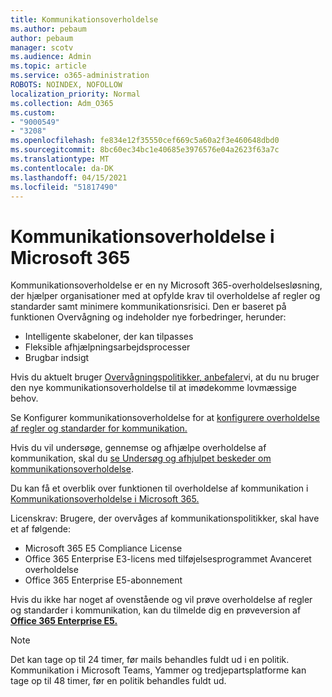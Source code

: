 ```yaml
---
title: Kommunikationsoverholdelse
ms.author: pebaum
author: pebaum
manager: scotv
ms.audience: Admin
ms.topic: article
ms.service: o365-administration
ROBOTS: NOINDEX, NOFOLLOW
localization_priority: Normal
ms.collection: Adm_O365
ms.custom:
- "9000549"
- "3208"
ms.openlocfilehash: fe834e12f35550cef669c5a60a2f3e460648dbd0
ms.sourcegitcommit: 8bc60ec34bc1e40685e3976576e04a2623f63a7c
ms.translationtype: MT
ms.contentlocale: da-DK
ms.lasthandoff: 04/15/2021
ms.locfileid: "51817490"
---
```

# <a name="communication-compliance-in-microsoft-365"></a>Kommunikationsoverholdelse i Microsoft 365

Kommunikationsoverholdelse er en ny Microsoft 365-overholdelsesløsning, der hjælper organisationer med at opfylde krav til overholdelse af regler og standarder samt minimere kommunikationsrisici. Den er baseret på funktionen Overvågning og indeholder nye forbedringer, herunder:

- Intelligente skabeloner, der kan tilpasses
- Fleksible afhjælpningsarbejdsprocesser
- Brugbar indsigt

Hvis du aktuelt bruger [Overvågningspolitikker, anbefaler](https://docs.microsoft.com/microsoft-365/compliance/supervision-policies)vi, at du nu bruger den nye kommunikationsoverholdelse til at imødekomme lovmæssige behov.

Se Konfigurer kommunikationsoverholdelse for at [konfigurere overholdelse af regler og standarder for kommunikation.](https://docs.microsoft.com/microsoft-365/compliance/communication-compliance-configure)

Hvis du vil undersøge, gennemse og afhjælpe overholdelse af kommunikation, skal du [se Undersøg og afhjulpet beskeder om kommunikationsoverholdelse](https://docs.microsoft.com/microsoft-365/compliance/communication-compliance-investigate-remediate).

Du kan få et overblik over funktionen til overholdelse af kommunikation i [Kommunikationsoverholdelse i Microsoft 365.](https://docs.microsoft.com/microsoft-365/compliance/communication-compliance)

Licenskrav: Brugere, der overvåges af kommunikationspolitikker, skal have et af følgende:

- Microsoft 365 E5 Compliance License
- Office 365 Enterprise E3-licens med tilføjelsesprogrammet Avanceret overholdelse
- Office 365 Enterprise E5-abonnement

Hvis du ikke har noget af ovenstående og vil prøve overholdelse af regler og standarder i kommunikation, kan du tilmelde dig en prøveversion af **[Office 365 Enterprise E5.](https://go.microsoft.com/fwlink/p/?LinkID=698279)**

> [!NOTE]
> Det kan tage op til 24 timer, før mails behandles fuldt ud i en politik. Kommunikation i Microsoft Teams, Yammer og tredjepartsplatforme kan tage op til 48 timer, før en politik behandles fuldt ud.
